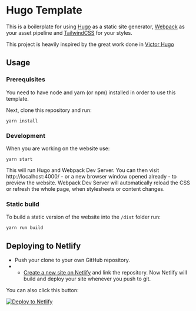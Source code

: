 # Hugo Template

This is a boilerplate for using [Hugo](https://gohugo.io/) as a static site generator, [Webpack](https://webpack.js.org/) as your asset pipeline and [TailwindCSS](https://tailwindcss.com/docs/animation) for your styles.

This project is heavily inspired by the great work done in [Victor Hugo](https://github.com/netlify-templates/victor-hugo)

## Usage

### Prerequisites

You need to have node and yarn (or npm) installed in order to use this template.

Next, clone this repository and run:

```
yarn install
```

### Development

When you are working on the website use:

```
yarn start
```

This will run Hugo and Webpack Dev Server. You can then visit http://localhost:4000/ - or a new browser window opened already - to preview the website. Webpack Dev Server will automatically reload the CSS or refresh the whole page, when stylesheets or content changes.

### Static build

To build a static version of the website into the `/dist` folder run:

```
yarn run build
```

## Deploying to Netlify

- Push your clone to your own GitHub repository.
- - [Create a new site on Netlify](https://app.netlify.com/start) and link the repository.
Now Netlify will build and deploy your site whenever you push to git.

You can also click this button:

[![Deploy to Netlify](https://www.netlify.com/img/deploy/button.svg)](https://app.netlify.com/start/deploy?repository=https://github.com/jduff/hugo-template)
